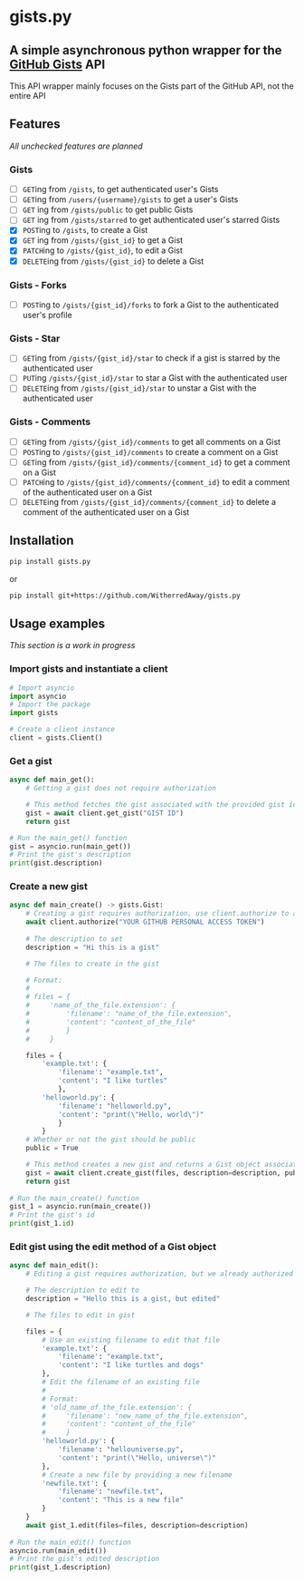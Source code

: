 # gists.py

A simple asynchronous python wrapper for the [GitHub Gists](https://docs.github.com/en/rest/reference/gists) API
----------
This API wrapper mainly focuses on the Gists part of the GitHub API, not the entire API

## Features
*All unchecked features are planned*
### Gists
- [ ] `GET`ing from `/gists`, to get authenticated user's Gists
- [ ] `GET`ing from `/users/{username}/gists` to get a user's Gists
- [ ] `GET` ing from `/gists/public` to get public Gists
- [ ] `GET` ing from `/gists/starred` to get authenticated user's starred Gists
- [X] `POST`ing to `/gists`, to create a Gist
- [X] `GET` ing from `/gists/{gist_id}` to get a Gist
- [X] `PATCH`ing to `/gists/{gist_id}`, to edit a Gist
- [X] `DELETE`ing from `/gists/{gist_id}` to delete a Gist
### Gists - Forks
- [ ] `POST`ing to `/gists/{gist_id}/forks` to fork a Gist to the authenticated user's profile
### Gists - Star
- [ ] `GET`ing from `/gists/{gist_id}/star` to check if a gist is starred by the authenticated user
- [ ] `PUT`ing `/gists/{gist_id}/star` to star a Gist with the authenticated user
- [ ] `DELETE`ing from `/gists/{gist_id}/star` to unstar a Gist with the authenticated user
### Gists - Comments
- [ ] `GET`ing from `/gists/{gist_id}/comments` to get all comments on a Gist
- [ ] `POST`ing to `/gists/{gist_id}/comments` to create a comment on a Gist
- [ ] `GET`ing from `/gists/{gist_id}/comments/{comment_id}` to get a comment on a Gist
- [ ] `PATCH`ing to `/gists/{gist_id}/comments/{comment_id}` to edit a comment of the authenticated user on a Gist
- [ ] `DELETE`ing from `/gists/{gist_id}/comments/{comment_id}` to delete a comment of the authenticated user on a Gist

## Installation
```sh
pip install gists.py
```
or
```sh
pip install git+https://github.com/WitherredAway/gists.py
```

## Usage examples
*This section is a work in progress*

### Import gists and instantiate a client
```py
# Import asyncio
import asyncio
# Import the package
import gists

# Create a client instance
client = gists.Client()
```
### Get a gist
```py
async def main_get():
    # Getting a gist does not require authorization

    # This method fetches the gist associated with the provided gist id, and returns a Gist object
    gist = await client.get_gist("GIST ID")
    return gist

# Run the main_get() function
gist = asyncio.run(main_get())
# Print the gist's description
print(gist.description)
```
### Create a new gist
```py
async def main_create() -> gists.Gist:
    # Creating a gist requires authorization, use client.authorize to authorize the client
    await client.authorize("YOUR GITHUB PERSONAL ACCESS TOKEN")
    
    # The description to set
    description = "Hi this is a gist"

    # The files to create in the gist

    # Format:
    # 
    # files = {
    #     'name_of_the_file.extension': {
    #         'filename': "name_of_the_file.extension",
    #         'content': "content_of_the_file"
    #         }
    #     }

    files = {
        'example.txt': {
            'filename': "example.txt",
            'content': "I like turtles"
            },
        'helloworld.py': {
            'filename': "helloworld.py",
            'content': "print(\"Hello, world\")"
            }
        }
    # Whether or not the gist should be public
    public = True

    # This method creates a new gist and returns a Gist object associated with that gist
    gist = await client.create_gist(files, description=description, public=public)
    return gist
        
# Run the main_create() function
gist_1 = asyncio.run(main_create())
# Print the gist's id
print(gist_1.id)
```
### Edit gist using the edit method of a Gist object
```py
async def main_edit():
    # Editing a gist requires authorization, but we already authorized the client when creating the gist

    # The description to edit to
    description = "Hello this is a gist, but edited"

    # The files to edit in gist

    files = {
        # Use an existing filename to edit that file
        'example.txt': {
            'filename': "example.txt",
            'content': "I like turtles and dogs"
        },
        # Edit the filename of an existing file
        # 
        # Format:
        # 'old_name_of_the_file.extension': {
        #     'filename': "new_name_of_the_file.extension",
        #     'content': "content_of_the_file"
        #     }
        'helloworld.py': {
            'filename': "hellouniverse.py",
            'content': "print(\"Hello, universe\")"
        },
        # Create a new file by providing a new filename
        'newfile.txt': {
            'filename': "newfile.txt",
            'content': "This is a new file"
        }
    }
    await gist_1.edit(files=files, description=description)
    
# Run the main_edit() function
asyncio.run(main_edit())
# Print the gist's edited description
print(gist_1.description)
```
